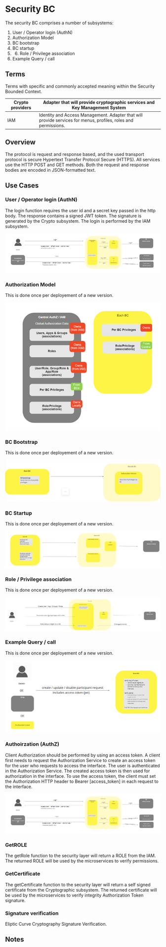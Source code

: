 # Security BC

The security BC comprises a number of subsystems: 

1. User / Operator login (AuthN)
2. Authorization Model
3. BC bootstrap 
4. BC startup
5. 6. Role / Privilege association
7. Example Query / call


## Terms

Terms with specific and commonly accepted meaning within the Security Bounded Context.

| Crypto providers | Adapter that will provide cryptographic services and Key Management System |
|---|---|
| IAM | Identity and Access Management. Adapter that will provide services for menus, profiles, roles and permissions.  |


## Overview

The protocol is request and response based, and the used transport protocol is secure Hypertext Transfer Protocol Secure (HTTPS). All services use the HTTP POST and GET methods. Both the request and response bodies are encoded in JSON-formatted text.


## Use Cases

### User / Operator login (AuthN)

The login function requires the user id and a secret key passed in the http body. The response contains a signed JWT token. The signature is generated by the Crypto subsystem.
The login is performed by the IAM subsystem.

![Use Case - Example REPLACE ME](./assets/securityBCv0.3.png)

### Authorization Model 

This is done once per deployement of a new version.

![Use Case - Example REPLACE ME](./assets/securityBCv0.8.png)

### BC Bootstrap 

This is done once per deployement of a new version.

![Use Case - Example REPLACE ME](./assets/securityBCv0.4.png)

### BC Startup 

This is done once per deployement of a new version.

![Use Case - Example REPLACE ME](./assets/securityBCv0.5.png)

### Role / Privilege association 

This is done once per deployement of a new version.

![Use Case - Example REPLACE ME](./assets/securityBCv0.6.png)

### Example Query / call 

This is done once per deployement of a new version.

![Use Case - Example REPLACE ME](./assets/securityBCv0.7.png)
        
### Authoirzation (AuthZ)

Client Authorization should be performed by using an access token. A client first needs to request the Authorization Service to create an access token for the user who requests to access the interface. The user is authenticated in the Authorization Service. The created access token is then used for authorization in the interface. 
To use the access token, the client must set the Authorization HTTP header to Bearer [access_token] in each request to the interface.

![Use Case - Example REPLACE ME](./assets/securityBCv0.3.png)

### GetROLE

The getRole function to the security layer will return a ROLE from the IAM. The returned ROLE will be used by the microservices to verify permissions. 


### GetCertificate

The getCertificate function to the security layer will return a self signed certificate from the Cryptographic subsystem. The returned certificate will be used by the microservices to verify integrity Authorization Token signature. 

### Signature verification

Eliptic Curve Cryptography Signature Verification.


<!-- Footnotes themselves at the bottom. -->
## Notes

[^1]: Common Interfaces: [Mojaloop Common Interface List](../../commonInterfaces.md)
